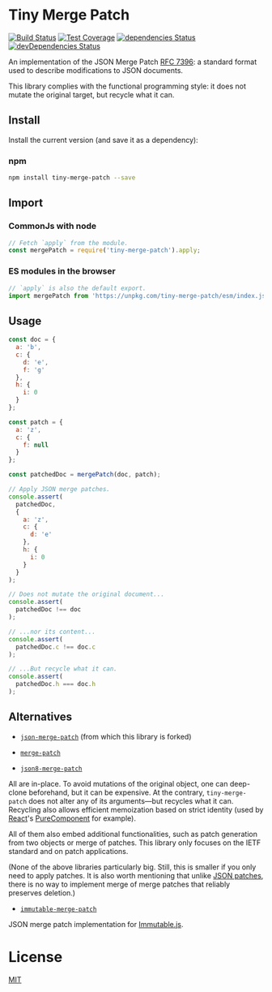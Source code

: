 Tiny Merge Patch
===============

[![Build Status](https://travis-ci.org/QuentinRoy/tiny-merge-patch.svg?branch=master)](https://travis-ci.org/QuentinRoy/tiny-merge-patch)
[![Test Coverage](https://codecov.io/gh/QuentinRoy/tiny-merge-merge-patch/branch/master/graph/badge.svg)](https://codecov.io/gh/QuentinRoy/tiny-merge-merge-patch)
[![dependencies Status](https://david-dm.org/quentinroy/tiny-merge-merge-patch/status.svg)](https://david-dm.org/quentinroy/tiny-merge-patch)
[![devDependencies Status](https://david-dm.org/quentinroy/tiny-merge-patch/dev-status.svg)](https://david-dm.org/quentinroy/tiny-merge-patch?type=dev)

An implementation of the JSON Merge Patch
[RFC 7396](http://tools.ietf.org/html/rfc7396): a standard format used to
describe modifications to JSON documents.

This library complies with the functional programming style: it does not mutate
the original target, but recycle what it can.

## Install

Install the current version (and save it as a dependency):

### npm

```sh
npm install tiny-merge-patch --save
```

## Import

### CommonJs with node

```js
// Fetch `apply` from the module.
const mergePatch = require('tiny-merge-patch').apply;
```

### ES modules in the browser

```js
// `apply` is also the default export.
import mergePatch from 'https://unpkg.com/tiny-merge-patch/esm/index.js'
```

## Usage

```js
const doc = {
  a: 'b',
  c: {
    d: 'e',
    f: 'g'
  },
  h: {
    i: 0
  }
};

const patch = {
  a: 'z',
  c: {
    f: null
  }
};

const patchedDoc = mergePatch(doc, patch);

// Apply JSON merge patches.
console.assert(
  patchedDoc,
  {
    a: 'z',
    c: {
      d: 'e'
    },
    h: {
      i: 0
    }
  }
);

// Does not mutate the original document...
console.assert(
  patchedDoc !== doc
);

// ...nor its content...
console.assert(
  patchedDoc.c !== doc.c
);

// ...But recycle what it can.
console.assert(
  patchedDoc.h === doc.h
);
```

## Alternatives

- [`json-merge-patch`](https://github.com/pierreinglebert/json-merge-patch) (from which this library is forked)

- [`merge-patch`](https://github.com/krisnye/merge-patch)

- [`json8-merge-patch`](https://github.com/JSON8/merge-patch)

All are in-place.
To avoid mutations of the original object, one can deep-clone beforehand, but it can be expensive.
At the contrary, `tiny-merge-patch` does not alter any of its arguments—but
recycles what it can.
Recycling also allows efficient memoization based on strict identity
(used by [React](https://reactjs.org)'s [PureComponent](https://reactjs.org/docs/react-api.html#reactpurecomponent) for example).

All of them also embed additional functionalities, such as patch generation from two objects or merge of patches.
This library only focuses on the IETF standard and on patch applications.

(None of the above libraries particularly big.
Still, this is smaller if you only need to apply patches.
It is also worth mentioning that unlike [JSON patches](https://tools.ietf.org/html/rfc6902), there is no way
to implement merge of merge patches that reliably preserves deletion.)

- [`immutable-merge-patch`](https://www.npmjs.com/package/immutable-merge-patch)

JSON merge patch implementation for [Immutable.js](https://facebook.github.io/immutable-js/).

# License

[MIT](./LICENSE)
